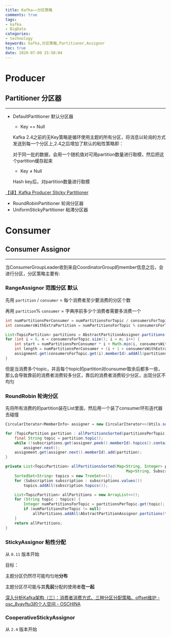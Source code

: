 ```yaml
---
title: Kafka——分区策略
comments: true
tags: 
- kafka
- BigData
categories: 
- technology
keywords: kafka,分区策略,Partitioner,Assignor
toc: true
date: 2020-07-09 15:50:04
---
```



# Producer
## Partitioner 分区器

---

- DefaultPartitioner 默认分区器
    - Key == Null

    Kafka 2.4之前的无Key策略是循环使用主题的所有分区，将消息以轮询的方式发送到每一个分区上,2.4之后增加了默认的粘性策略即：

    对于同一批的数据，会用一个随机值对可用partition数量进行取模，然后把这个partition缓存起来

    - Key ≠ Null

    Hash key后，对partition数量进行取模

[【译】Kafka Producer Sticky Partitioner](https://www.cnblogs.com/huxi2b/p/12540092.html)

- RoundRobinPartitioner 轮询分区器
- UniformStickyPartitioner 粘滞分区器

# Consumer
## Consumer  Assignor

---

当ConsumerGroupLeader收到来自CoordinatorGroup的member信息之后，会进行分区，分区策略主要有:

### RangeAssignor 范围分区  默认

先用 `partition` / `consumer` = 每个消费者至少要消费的分区个数

再用 `partition`% `consumer` = 字典序前多少个消费者需要多消费一个 

```java
int numPartitionsPerConsumer = numPartitionsForTopic / consumersForTopic.size();
int consumersWithExtraPartition = numPartitionsForTopic % consumersForTopic.size();

List<TopicPartition> partitions = AbstractPartitionAssignor.partitions(topic, numPartitionsForTopic);
for (int i = 0, n = consumersForTopic.size(); i < n; i++) {
    int start = numPartitionsPerConsumer * i + Math.min(i, consumersWithExtraPartition);
    int length = numPartitionsPerConsumer + (i + 1 > consumersWithExtraPartition ? 0 : 1);
    assignment.get(consumersForTopic.get(i).memberId).addAll(partitions.subList(start, start + length));
}
```

但是当消费多个topic，并且每个topic的partition对cunsumer取余后都多一些，那么会导致靠前的消费者消费较多分区，靠后的消费者消费较少分区，出现分区不均匀

### RoundRobin 轮询分区

先将所有消费的的partition装在List里面，然后用一个装了consumer环形迭代器去碰撞

```java
CircularIterator<MemberInfo> assigner = new CircularIterator<>(Utils.sorted(memberInfoList));

for (TopicPartition partition : allPartitionsSorted(partitionsPerTopic, subscriptions)) {
    final String topic = partition.topic();
    while (!subscriptions.get(assigner.peek().memberId).topics().contains(topic))
        assigner.next();
    assignment.get(assigner.next().memberId).add(partition);
}
```

```java
private List<TopicPartition> allPartitionsSorted(Map<String, Integer> partitionsPerTopic,
                                                     Map<String, Subscription> subscriptions) {
    SortedSet<String> topics = new TreeSet<>();
    for (Subscription subscription : subscriptions.values())
        topics.addAll(subscription.topics());

    List<TopicPartition> allPartitions = new ArrayList<>();
    for (String topic : topics) {
        Integer numPartitionsForTopic = partitionsPerTopic.get(topic);
        if (numPartitionsForTopic != null)
            allPartitions.addAll(AbstractPartitionAssignor.partitions(topic, numPartitionsForTopic));
    }
    return allPartitions;
}
```

### StickyAssignor 粘性分配

从 `0.11` 版本开始 

目标：

主题分区仍然尽可能均匀地**分布** 

主题分区尽可能与其**先前**分配的使用者**在一起**

[深入分析Kafka架构（三）：消费者消费方式、三种分区分配策略、offset维护 - osc_8vayftu3的个人空间 - OSCHINA](https://my.oschina.net/u/4262150/blog/3274346)

### CooperativeStickyAssignor

从 `2.4` 版本开始
